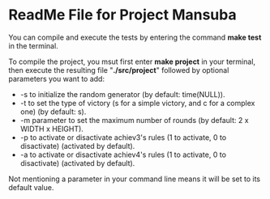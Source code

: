# ReadMe File for Project Mansuba


You can compile and execute the tests by entering the command **make test** in the terminal.


To compile the project, you msut first enter **make project** in your terminal, then execute the resulting file "**./src/project**" followed by optional parameters you want to add:

+ -s to initialize the random generator (by default: time(NULL)).
+ -t to set the type of victory (s for a simple victory, and c for a complex one) (by default: s).
+ -m parameter to set the maximum number of rounds (by default: 2 x WIDTH x HEIGHT).
+ -p to activate or disactivate achiev3's rules (1 to activate, 0 to disactivate) (activated by default).
+ -a to activate or disactivate achiev4's rules (1 to activate, 0 to disactivate) (activated by default).

Not mentioning a parameter in your command line means it will be set to its default value.